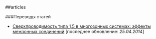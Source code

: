 ##articles

###Переводы статей

* [Сверхпроводимость типа 1,5 в многозонных системах: эффекты межзонных соединений](https://dl.dropboxusercontent.com/u/25602087/articles/Type-1.5_superconductivity_in_multiband_systems.pdf)
[последнее обновление: _25.04.2014_]
